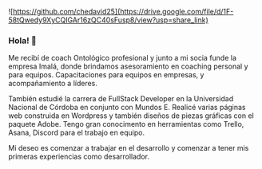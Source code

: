 ![https://github.com/chedavid25](https://drive.google.com/file/d/1F-58tQwedy9XyCQIGAr16zQC40sFusp8/view?usp=share_link)

### Hola! 👋

Me recibí de coach Ontológico profesional y junto a mi socia funde la empresa Imalá, donde brindamos asesoramiento en coaching personal y para equipos. Capacitaciones para equipos en empresas, y acompañamiento a líderes.

También estudié la carrera de FullStack Developer en la Universidad Nacional de Córdoba en conjunto con Mundos E.
Realicé varias páginas web construida en Wordpress y también diseños de piezas gráficas con el paquete Adobe. 
Tengo gran conocimento en herramientas como Trello, Asana, Discord para el trabajo en equipo.

Mi deseo es comenzar a trabajar en el desarrollo y comenzar a tener mis primeras experiencias como desarrollador.
